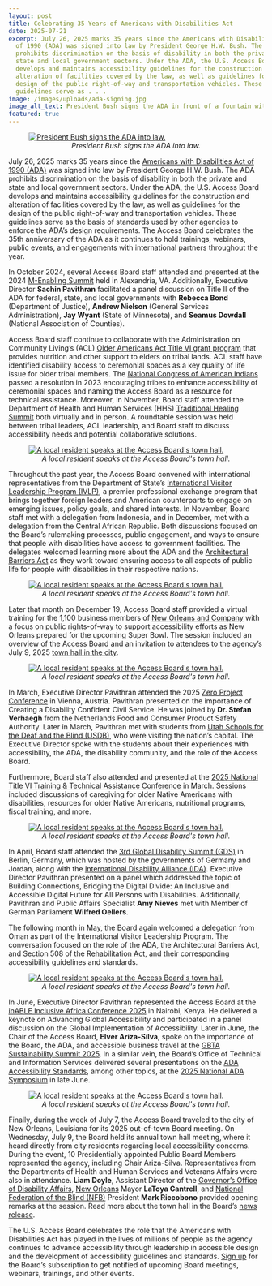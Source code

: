 ```yaml
---
layout: post
title: Celebrating 35 Years of Americans with Disabilities Act
date: 2025-07-21
excerpt: July 26, 2025 marks 35 years since the Americans with Disabilities Act
  of 1990 (ADA) was signed into law by President George H.W. Bush. The ADA
  prohibits discrimination on the basis of disability in both the private and
  state and local government sectors. Under the ADA, the U.S. Access Board
  develops and maintains accessibility guidelines for the construction and
  alteration of facilities covered by the law, as well as guidelines for the
  design of the public right-of-way and transportation vehicles. These
  guidelines serve as . . .
image: /images/uploads/ada-signing.jpg
image_alt_text: President Bush signs the ADA in front of a fountain with four others.
featured: true
---
```

<figure class="img-left">
  <a href="{{ site.baseurl }}/images/uploads/ada-signing.jpg">
    <img src="{{ site.baseurl }}/images/uploads/ada-signing.jpg" alt="President Bush signs the ADA into law." class="center">
  </a>
  <figcaption style="text-align:center">
    <em>President Bush signs the ADA into law.</em>
  </figcaption>
</figure>

July 26, 2025 marks 35 years since the [Americans with Disabilities Act of 1990 (ADA)](https://www.access-board.gov/about/law/ada.html) was signed into law by President George H.W. Bush. The ADA prohibits discrimination on the basis of disability in both the private and state and local government sectors. Under the ADA, the U.S. Access Board develops and maintains accessibility guidelines for the construction and alteration of facilities covered by the law, as well as guidelines for the design of the public right-of-way and transportation vehicles. These guidelines serve as the basis of standards used by other agencies to enforce the ADA’s design requirements. The Access Board celebrates the 35th anniversary of the ADA as it continues to hold trainings, webinars, public events, and engagements with international partners throughout the year.

In October 2024, several Access Board staff attended and presented at the 2024 [M-Enabling Summit](https://www.m-enabling.com/event/a75cd7b0-6c94-4ad6-9f5c-05110c32b04d/m-enabling-summit) held in Alexandria, VA. Additionally, Executive Director **Sachin Pavithran** facilitated a panel discussion on Title II of the ADA for federal, state, and local governments with **Rebecca Bond** (Department of Justice), **Andrew Nielson** (General Services Administration), **Jay Wyant** (State of Minnesota), and **Seamus Dowdall** (National Association of Counties).

Access Board staff continue to collaborate with the Administration on Community Living’s (ACL) [Older Americans Act Title VI grant program](https://olderindians.acl.gov/home#gsc.tab=0) that provides nutrition and other support to elders on tribal lands. ACL staff have identified disability access to ceremonial spaces as a key quality of life issue for older tribal members. The [National Congress of American Indians](https://www.ncai.org/) passed a resolution in 2023 encouraging tribes to enhance accessibility of ceremonial spaces and naming the Access Board as a resource for technical assistance. Moreover, in November, Board staff attended the Department of Health and Human Services (HHS) [Traditional Healing Summit](https://www.youtube.com/watch?v=NcrCzG6toWc) both virtually and in person. A roundtable session was held between tribal leaders, ACL leadership, and Board staff to discuss accessibility needs and potential collaborative solutions.

<figure class="img-right">
  <a href="{{ site.baseurl }}/images/uploads/Resident-speaks-at-New-Orleans-town-hall.JPG">
    <img src="{{ site.baseurl }}/images/uploads/Resident-speaks-at-New-Orleans-town-hall.JPG" alt="A local resident speaks at the Access Board's town hall." class="center">
  </a>
  <figcaption style="text-align:center">
    <em>A local resident speaks at the Access Board's town hall.</em>
  </figcaption>
</figure>

Throughout the past year, the Access Board convened with international representatives from the Department of State’s [International Visitor Leadership Program (IVLP)](https://exchanges.state.gov/non-us/program/international-visitor-leadership-program-ivlp), a premier professional exchange program that brings together foreign leaders and American counterparts to engage on emerging issues, policy goals, and shared interests. In November, Board staff met with a delegation from Indonesia, and in December, met with a delegation from the Central African Republic. Both discussions focused on the Board’s rulemaking processes, public engagement, and ways to ensure that people with disabilities have access to government facilities. The delegates welcomed learning more about the ADA and the [Architectural Barriers Act](https://www.access-board.gov/about/law/aba.html) as they work toward ensuring access to all aspects of public life for people with disabilities in their respective nations.

<figure class="img-left">
  <a href="{{ site.baseurl }}/images/uploads/Resident-speaks-at-New-Orleans-town-hall.JPG">
    <img src="{{ site.baseurl }}/images/uploads/Resident-speaks-at-New-Orleans-town-hall.JPG" alt="A local resident speaks at the Access Board's town hall." class="center">
  </a>
  <figcaption style="text-align:center">
    <em>A local resident speaks at the Access Board's town hall.</em>
  </figcaption>
</figure>

Later that month on December 19, Access Board staff provided a virtual training for the 1,100 business members of [New Orleans and Company](https://www.neworleans.com/) with a focus on public rights-of-way to support accessibility efforts as New Orleans prepared for the upcoming Super Bowl. The session included an overview of the Access Board and an invitation to attendees to the agency’s July 9, 2025 [town hall in the city](https://www.access-board.gov/news/2025/07/16/u-s-access-board-holds-town-hall-in-city-of-new-orleans/).

<figure class="img-right">
  <a href="{{ site.baseurl }}/images/uploads/Resident-speaks-at-New-Orleans-town-hall.JPG">
    <img src="{{ site.baseurl }}/images/uploads/Resident-speaks-at-New-Orleans-town-hall.JPG" alt="A local resident speaks at the Access Board's town hall." class="center">
  </a>
  <figcaption style="text-align:center">
    <em>A local resident speaks at the Access Board's town hall.</em>
  </figcaption>
</figure>

In March, Executive Director Pavithran attended the 2025 [Zero Project Conference](https://zeroproject.org/) in Vienna, Austria. Pavithran presented on the importance of Creating a Disability Confident Civil Service. He was joined by **Dr. Stefan Verhaegh** from the Netherlands Food and Consumer Product Safety Authority. Later in March, Pavithran met with students from [Utah Schools for the Deaf and the Blind (USDB)](https://www.usdb.org/), who were visiting the nation’s capital. The Executive Director spoke with the students about their experiences with accessibility, the ADA, the disability community, and the role of the Access Board.

Furthermore, Board staff also attended and presented at the [2025 National Title VI Training & Technical Assistance Conference](https://teya.swoogo.com/2025-national-title-vi-conference/6778707) in March. Sessions included discussions of caregiving for older Native Americans with disabilities, resources for older Native Americans, nutritional programs, fiscal training, and more.

<figure class="img-left">
  <a href="{{ site.baseurl }}/images/uploads/Resident-speaks-at-New-Orleans-town-hall.JPG">
    <img src="{{ site.baseurl }}/images/uploads/Resident-speaks-at-New-Orleans-town-hall.JPG" alt="A local resident speaks at the Access Board's town hall." class="center">
  </a>
  <figcaption style="text-align:center">
    <em>A local resident speaks at the Access Board's town hall.</em>
  </figcaption>
</figure>

In April, Board staff attended the [3rd Global Disability Summit (GDS)](https://www.globaldisabilitysummit.org/) in Berlin, Germany, which was hosted by the governments of Germany and Jordan, along with the [International Disability Alliance (IDA)](https://www.internationaldisabilityalliance.org/). Executive Director Pavithran presented on a panel which addressed the topic of Building Connections, Bridging the Digital Divide: An Inclusive and Accessible Digital Future for All Persons with Disabilities. Additionally, Pavithran and Public Affairs Specialist **Amy Nieves** met with Member of German Parliament **Wilfred Oellers**.

The following month in May, the Board again welcomed a delegation from Oman as part of the International Visitor Leadership Program. The conversation focused on the role of the ADA, the Architectural Barriers Act, and Section 508 of the [Rehabilitation Act](https://www.access-board.gov/about/law/ra.html), and their corresponding accessibility guidelines and standards.

<figure class="img-right">
  <a href="{{ site.baseurl }}/images/uploads/Resident-speaks-at-New-Orleans-town-hall.JPG">
    <img src="{{ site.baseurl }}/images/uploads/Resident-speaks-at-New-Orleans-town-hall.JPG" alt="A local resident speaks at the Access Board's town hall." class="center">
  </a>
  <figcaption style="text-align:center">
    <em>A local resident speaks at the Access Board's town hall.</em>
  </figcaption>
</figure>

In June, Executive Director Pavithran represented the Access Board at the [inABLE Inclusive Africa Conference 2025](https://inable.org/) in Nairobi, Kenya. He delivered a keynote on Advancing Global Accessibility and participated in a panel discussion on the Global Implementation of Accessibility. Later in June, the Chair of the Access Board, **Elver Ariza-Silva**, spoke on the importance of the Board, the ADA, and accessible business travel at the [GBTA Sustainability Summit 2025](https://sustainability-summit.gbta.org/). In a similar vein, the Board’s Office of Technical and Information Services delivered several presentations on the [ADA Accessibility Standards](https://www.access-board.gov/ada/), among other topics, at the [2025 National ADA Symposium](https://gpadacenter.org/national-ada-symposium/) in late June.

<figure class="img-left">
  <a href="{{ site.baseurl }}/images/uploads/Resident-speaks-at-New-Orleans-town-hall.JPG">
    <img src="{{ site.baseurl }}/images/uploads/Resident-speaks-at-New-Orleans-town-hall.JPG" alt="A local resident speaks at the Access Board's town hall." class="center">
  </a>
  <figcaption style="text-align:center">
    <em>A local resident speaks at the Access Board's town hall.</em>
  </figcaption>
</figure>

Finally, during the week of July 7, the Access Board traveled to the city of New Orleans, Louisiana for its 2025 out-of-town Board meeting. On Wednesday, July 9, the Board held its annual town hall meeting, where it heard directly from city residents regarding local accessibility concerns. During the event, 10 Presidentially appointed Public Board Members represented the agency, including Chair Ariza-Silva. Representatives from the Departments of Health and Human Services and Veterans Affairs were also in attendance. **Liam Doyle**, Assistant Director of the [Governor’s Office of Disability Affairs](https://gov.louisiana.gov/page/disability-affairs), [New Orleans](https://nola.gov/) Mayor **LaToya Cantrell**, and [National Federation of the Blind (NFB)](https://nfb.org/) President **Mark Riccobono** provided opening remarks at the session. Read more about the town hall in the Board’s [news release](https://www.access-board.gov/news/2025/07/16/u-s-access-board-holds-town-hall-in-city-of-new-orleans/).

The U.S. Access Board celebrates the role that the Americans with Disabilities Act has played in the lives of millions of people as the agency continues to advance accessibility through leadership in accessible design and the development of accessibility guidelines and standards. [Sign up](https://public.govdelivery.com/accounts/USACCESS/subscriber/qualify?commit=Subscribe&topic_id=USACCESS_1 "external link") for the Board’s subscription to get notified of upcoming Board meetings, webinars, trainings, and other events.
